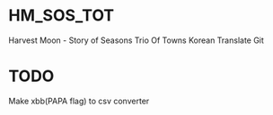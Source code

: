 # HM_SOS_TOT
Harvest Moon - Story of Seasons Trio Of Towns Korean Translate Git
# TODO
Make xbb(PAPA flag) to csv converter

